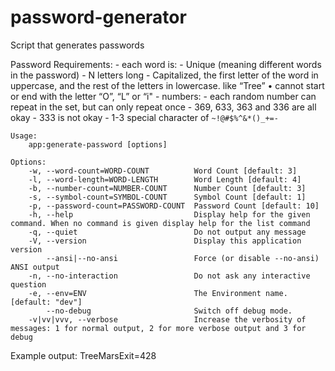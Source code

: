 # password-generator
Script that generates passwords


Password Requirements:
	- each word is:
		- Unique (meaning different words in the password)
		- N letters long
		- Capitalized, the first letter of the word in uppercase, and the rest of the letters in lowercase. like “Tree”
		• cannot start or end with the letter “O”, “L” or “i"
	- numbers:
		- each random number can repeat in the set, but can only repeat once
			- 369, 633, 363 and 336 are all okay
			- 333 is not okay
	- 1-3 special character of `~!@#$%^&*()_+=-`


    Usage:
        app:generate-password [options]

    Options:
        -w, --word-count=WORD-COUNT          Word Count [default: 3]
        -l, --word-length=WORD-LENGTH        Word Length [default: 4]
        -b, --number-count=NUMBER-COUNT      Number Count [default: 3]
        -s, --symbol-count=SYMBOL-COUNT      Symbol Count [default: 1]
        -p, --password-count=PASSWORD-COUNT  Password Count [default: 10]
        -h, --help                           Display help for the given command. When no command is given display help for the list command
        -q, --quiet                          Do not output any message
        -V, --version                        Display this application version
            --ansi|--no-ansi                 Force (or disable --no-ansi) ANSI output
        -n, --no-interaction                 Do not ask any interactive question
        -e, --env=ENV                        The Environment name. [default: "dev"]
            --no-debug                       Switch off debug mode.
        -v|vv|vvv, --verbose                 Increase the verbosity of messages: 1 for normal output, 2 for more verbose output and 3 for debug


Example output: TreeMarsExit=428